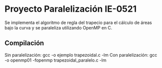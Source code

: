 
# Proyecto Paralelización IE-0521

Se implementa el algoritmo de regla del trapecio para el cálculo de áreas bajo la curva y se paraleliza utilizando OpenMP en C.




## Compilación
Sin paralelización: gcc -o ejemplo trapezoidal.c -lm
Con paralelización: gcc -o openmp01 -fopenmp trapezoidal_paralelo.c -lm
